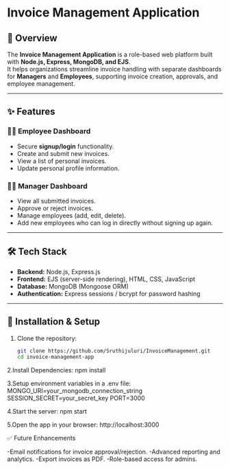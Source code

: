 # Invoice Management Application

## 📌 Overview
The **Invoice Management Application** is a role-based web platform built with **Node.js, Express, MongoDB, and EJS**.  
It helps organizations streamline invoice handling with separate dashboards for **Managers** and **Employees**, supporting invoice creation, approvals, and employee management.

---

## ✨ Features

### 👨‍💼 Employee Dashboard
- Secure **signup/login** functionality.
- Create and submit new invoices.
- View a list of personal invoices.
- Update personal profile information.

### 🧑‍💻 Manager Dashboard
- View all submitted invoices.
- Approve or reject invoices.
- Manage employees (add, edit, delete).
- Add new employees who can log in directly without signing up again.


---


## 🛠️ Tech Stack
- **Backend:** Node.js, Express.js  
- **Frontend:** EJS (server-side rendering), HTML, CSS, JavaScript  
- **Database:** MongoDB (Mongoose ORM)  
- **Authentication:** Express sessions / bcrypt for password hashing

---
## 🚀 Installation & Setup

1. Clone the repository:
   ```bash
   git clone https://github.com/Sruthijuluri/InvoiceManagement.git
   cd invoice-management-app

2.Install Dependencies:
  npm install

3.Setup environment variables in a .env file:
  MONGO_URI=your_mongodb_connection_string
  SESSION_SECRET=your_secret_key
  PORT=3000

4.Start the server:
  npm start

5.Open the app in your browser:
  http://localhost:3000

✅ Future Enhancements

-Email notifications for invoice approval/rejection.
-Advanced reporting and analytics.
-Export invoices as PDF.
-Role-based access for admins.
  

        


